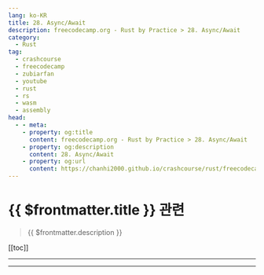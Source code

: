```yaml
---
lang: ko-KR
title: 28. Async/Await
description: freecodecamp.org - Rust by Practice > 28. Async/Await
category: 
  - Rust
tag: 
  - crashcourse
  - freecodecamp
  - zubiarfan
  - youtube
  - rust
  - rs
  - wasm
  - assembly
head:
  - - meta:
    - property: og:title
      content: freecodecamp.org - Rust by Practice > 28. Async/Await
    - property: og:description
      content: 28. Async/Await
    - property: og:url
      content: https://chanhi2000.github.io/crashcourse/rust/freecodecamp-rust-by-practice/28.html
---
```


# {{ $frontmatter.title }} 관련

> {{ $frontmatter.description }}

[[toc]]

---

---

<TagLinks />